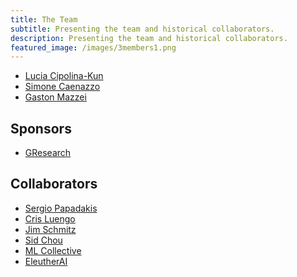 ```yaml
---
title: The Team
subtitle: Presenting the team and historical collaborators.
description: Presenting the team and historical collaborators.
featured_image: /images/3members1.png
---
```



<!-- If we want an image appearing on the main body -->
<!-- [texto alternativo](https://avatars.githubusercontent.com/u/5190890?v=4)-->

- [Lucia Cipolina-Kun](https://lcipolina.github.io/)
- [Simone Caenazzo](https://www.linkedin.com/in/simone-caenazzo-a0a89774/)
- [Gaston Mazzei](https://gastonmazzei.github.io/)


## Sponsors
* [GResearch](https://www.gresearch.co.uk/)


## Collaborators

* [Sergio Papadakis](https://www.linkedin.com/in/sergio-manuel-papadakis-05a23513a/?originalSubdomain=ar)
* [Cris Luengo](https://www.crisluengo.net/)
* [Jim Schmitz](http://ixora.io/)
* [Sid Chou](https://sidchou.com/)
* [ML Collective](https://mlcollective.org/)
* [EleutherAI](https://www.eleuther.ai/)


<!-- ## Get Index -->

